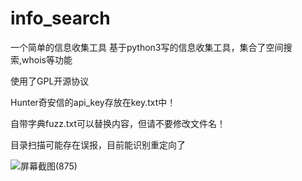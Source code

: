 # info_search
一个简单的信息收集工具
基于python3写的信息收集工具，集合了空间搜索,whois等功能

使用了GPL开源协议

Hunter奇安信的api_key存放在key.txt中！

自带字典fuzz.txt可以替换内容，但请不要修改文件名！

目录扫描可能存在误报，目前能识别重定向了


![屏幕截图(875)](https://github.com/whoiiii/info_search/assets/99535521/afa0badb-a40a-4859-9d6c-c1f2587aebe4)
